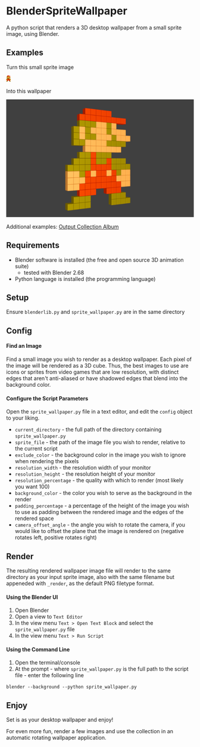 BlenderSpriteWallpaper
======================
A python script that renders a 3D desktop wallpaper from a small sprite image, using Blender.

Examples
--------
Turn this small sprite image

![Sprite input](/sprite.png)

Into this wallpaper

![Wallpaper output](/sprite_wallpaper.png)

Additional examples:
[Output Collection Album](http://imgur.com/a/QbolL)

Requirements
------------
* Blender software is installed (the free and open source 3D animation suite)
  * tested with Blender 2.68
* Python language is installed (the programming language)

Setup
-----
Ensure `blenderlib.py` and `sprite_wallpaper.py` are in the same directory

Config
------
#### Find an Image
Find a small image you wish to render as a desktop wallpaper.  Each pixel of the image will be rendered as a 3D cube.  Thus, the best images to use are icons or sprites from video games that are low resolution, with distinct edges that aren't anti-aliased or have shadowed edges that blend into the background color.

#### Configure the Script Parameters
Open the `sprite_wallpaper.py` file in a text editor, and edit the `config` object to your liking.
* `current_directory` - the full path of the directory containing `sprite_wallpaper.py`
* `sprite_file` - the path of the image file you wish to render, relative to the current script
* `exclude_color` - the background color in the image you wish to ignore when rendering the pixels
* `resolution_width` - the resolution width of your monitor
* `resolution_height` - the resolution height of your monitor
* `resolution_percentage` - the quality with which to render (most likely you want 100)
* `background_color` - the color you wish to serve as the background in the render
* `padding_percentage` - a percentage of the height of the image you wish to use as padding between the rendered image and the edges of the rendered space
* `camera_offset_angle` - the angle you wish to rotate the camera, if you would like to offset the plane that the image is rendered on (negative rotates left, positive rotates right)

Render
------
The resulting rendered wallpaper image file will render to the same directory as your input sprite image, also with the same filename but appeneded with `_render`, as the default PNG filetype format.

#### Using the Blender UI
1. Open Blender
2. Open a view to `Text Editor`
3. In the view menu `Text > Open Text Block` and select the `sprite_wallpaper.py` file
4. In the view menu `Text > Run Script`

#### Using the Command Line
1. Open the terminal/console
2. At the prompt - where `sprite_wallpaper.py` is the full path to the script file - enter the following line
```
blender --background --python sprite_wallpaper.py
```

Enjoy
-----
Set is as your desktop wallpaper and enjoy!

For even more fun, render a few images and use the collection in an automatic rotating wallpaper application.
